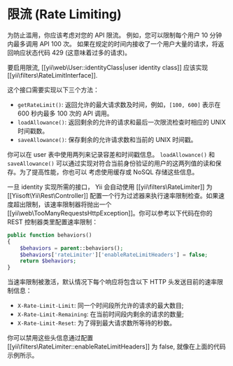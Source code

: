 限流 (Rate Limiting)
==================

为防止滥用，你应该考虑对您的 API 限流。
例如，您可以限制每个用户 10 分钟内最多调用 API 100 次。
如果在规定的时间内接收了一个用户大量的请求，将返回响应状态代码 429 (这意味着过多的请求)。

要启用限流, [[yii\web\User::identityClass|user identity class]] 应该实现 [[yii\filters\RateLimitInterface]].

这个接口需要实现以下三个方法：

- `getRateLimit()`: 返回允许的最大请求数及时间，例如，`[100, 600]` 表示在 600 秒内最多 100 次的 API 调用。
- `loadAllowance()`: 返回剩余的允许的请求和最后一次限流检查时相应的 UNIX 时间戳数。
- `saveAllowance()`: 保存剩余的允许请求数和当前的 UNIX 时间戳。

你可以在 user 表中使用两列来记录容差和时间戳信息。
`loadAllowance()` 和 `saveAllowance()` 可以通过实现对符合当前身份验证的用户的这两列值的读和保存。为了提高性能，你也可以
考虑使用缓存或 NoSQL 存储这些信息。

一旦 identity 实现所需的接口， Yii 会自动使用 [[yii\filters\RateLimiter]]
为 [[Yiisoft\Yii\Rest\Controller]] 配置一个行为过滤器来执行速率限制检查。如果速度超出限制，该速率限制器将抛出一个 [[yii\web\TooManyRequestsHttpException]]。你可以参考以下代码在你的 REST 控制器类里配置速率限制：

```php
public function behaviors()
{
    $behaviors = parent::behaviors();
    $behaviors['rateLimiter']['enableRateLimitHeaders'] = false;
    return $behaviors;
}
```

当速率限制被激活，默认情况下每个响应将包含以下 HTTP 头发送目前的速率限制信息：

- `X-Rate-Limit-Limit`: 同一个时间段所允许的请求的最大数目;
- `X-Rate-Limit-Remaining`: 在当前时间段内剩余的请求的数量;
- `X-Rate-Limit-Reset`: 为了得到最大请求数所等待的秒数。

你可以禁用这些头信息通过配置 [[yii\filters\RateLimiter::enableRateLimitHeaders]] 为 false,
就像在上面的代码示例所示。
